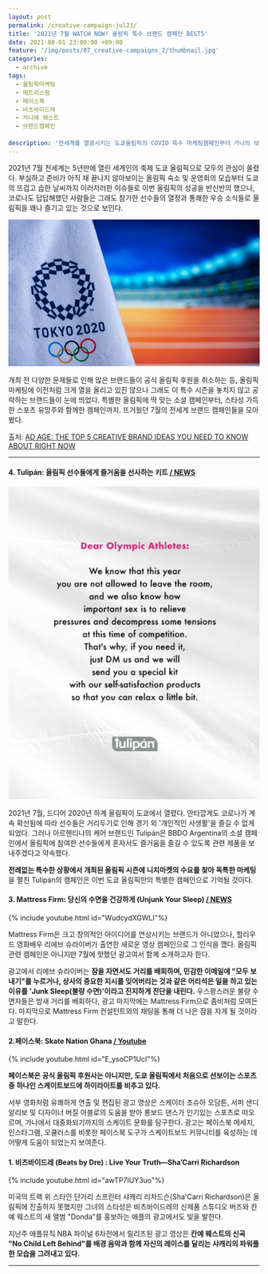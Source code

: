 ```yaml
---
layout: post
permalink: /creative-campaign-jul21/
title: '2021년 7월 WATCH NOW! 올림픽 특수 브랜드 캠페인 BEST5'
date: 2021-08-01 23:00:00 +09:00
feature: '/img/posts/07_creative-campaigns_2/thumbnail.jpg'
categories:
  - archive
tags:
  - 올림픽마케팅
  - 매트리스펌
  - 페이스북
  - 비츠바이드레
  - 카니예 웨스트
  - 브랜드캠페인

description: '전세계를 열광시키는 도쿄올림픽의 COVID 특수 마케팅캠페인부터 가나의 보드 스케이팅 열풍까지!'
---
```

2021년 7월 전세계는 5년만에 열린 세계인의 축제 도쿄 올림픽으로 모두의 관심이 쏠렸다. 부실하고 준비가 아직 채 끝나지 않아보이는 올림픽 숙소 및 운영회의 모습부터 도쿄의 뜨겁고 습한 날씨까지 이러저러한 이슈들로 이번 올림픽의 성공을 반신반의 했으나, 코로나도 답답해했던 사람들은 그래도 참가한 선수들의 열정과 통쾌한 우승 소식들로 올림픽을 꽤나 즐기고 있는 것으로 보인다.

![도쿄올림픽](/img/posts/07_creative-campaigns_2/01.jpg)

개최 전 다양한 문제들로 인해 많은 브랜드들이 공식 올림픽 후원을 취소하는 등, 올림픽 마케팅에 이전처럼 크게 열을 올리고 있진 않으나 그래도 이 특수 시즌을 놓치지 않고 공략하는 브랜드들이 눈에 띄었다. 특별한 올림픽에 딱 맞는 소셜 캠페인부터, 스타성 가득한 스포츠 유망주와 함께한 캠페인까지. 뜨거웠던 7월의 전세계 브랜드 캠페인들을 모아봤다.  

출처: [AD AGE: THE TOP 5 CREATIVE BRAND IDEAS YOU NEED TO KNOW ABOUT RIGHT NOW](https://adage.com/article/special-report-creativity-top-5/top-5-creative-campaigns-you-need-know-about-right-now/2352866)

___

#### 4. Tulipán: 올림픽 선수들에게 즐거움을 선사하는 키트 [/ NEWS](https://www.campaignlive.com/article/tulipan-turned-olympics-no-sex-policy-brand-campaign/1723450)

![올림픽광고](/img/posts/07_creative-campaigns_2/02.jpg)

2021년 7월, 드디어 2020년 하계 올림픽이 도쿄에서 열렸다. 안타깝게도 코로나가 계속 확산됨에 따라 선수들은 거리두기로 인해 경기 외 '개인적인 사생활'을 즐길 수 없게 되었다. 그러나 아르헨티나의 케어 브랜드인 Tulipán은 BBDO Argentina의 소셜 캠페인에서 올림픽에 참여한 선수들에게 혼자서도 즐거움을 즐길 수 있도록 관련 제품을 보내주겠다고 약속했다.

**전례없는 특수한 상황에서 개최된 올림픽 시즌에 니치마켓의 수요를 찾아 독특한 마케팅**을 펼친 Tulipán의 캠페인은 이번 도쿄 올림픽만의 특별한 캠페인으로 기억될 것이다.


#### 3. Mattress Firm: 당신의 수면을 건강하게 (Unjunk Your Sleep) [/ NEWS](https://www.adweek.com/brand-marketing/liev-schreiber-and-mattress-firm-are-on-a-mission-to-rid-america-of-junk-sleep/)

{% include youtube.html id="WudcydXGWLI"%}

Mattress Firm은 크고 창의적인 아이디어를 연상시키는 브랜드가 아니었으나, 할리우드 영화배우 리에브 슈라이버가 출연한 새로운 영상 캠페인으로 그 인식을 깼다. 올림픽 관련 캠페인은 아니지만 7월에 핫했던 광고여서 함께 소개하고자 한다.

광고에서 리에브 슈라이버는 **잠을 자면서도 거리를 배회하며, 민감한 이메일에 "모두 보내기"를 누르거나, 상사의 중요한 지시를 잊어버리는 것과 같은 어리석은 일을 하고 있는 이유를 'Junk Sleep(불량 수면)'이라고 진지하게 진단을 내린다.** 우스꽝스러운 불량 수면자들은 밤새 거리를 배회하다, 광고 마지막에는 Mattress Firm으로 좀비처럼 모여든다. 마지막으로 Mattress Firm 컨설턴트와의 채팅을 통해 더 나은 잠을 자게 될 것이라고 말한다.


#### 2.페이스북: Skate Nation Ghana [/ Youtube](https://www.youtube.com/watch?v=E_ysoCP1UcI)

{% include youtube.html id="E_ysoCP1UcI"%}

**페이스북은 공식 올림픽 후원사는 아니지만, 도쿄 올림픽에서 처음으로 선보이는 스포츠 중 하나인 스케이트보드에 하이라이트를 비추고 있다.**

서부 영화처럼 유쾌하게 연출 및 편집된 광고 영상은 스케이터 조슈아 오담튼, 서퍼 샌디 알리보 및 디자이너 버질 아블로의 도움을 받아 롱보드 댄스가 인기있는 스포츠로 떠오르며, 가나에서 대중화되기까지의 스케이트 문화를 탐구한다. 광고는 페이스북 메세지, 인스타그램, 오큘러스를 비롯한 페이스북 도구가 스케이트보드 커뮤니티를 육성하는 데 어떻게 도움이 되었는지 보여준다.


#### 1. 비츠바이드레 (Beats by Dre) : Live Your Truth—Sha’Carri Richardson

{% include youtube.html id="awTP7IUY3uo"%}

미국의 트랙 위 스타인 단거리 스프린터 샤캐리 리차드슨(Sha'Carri Richardson)은 올림픽에 진출하지 못했지만 그녀의 스타성은 비츠바이드레의 신제품 스튜디오 버즈와 칸예 웨스트의 새 앨범 "Donda"를 홍보하는 애플의 광고에서도 빛을 발한다.

지난주 애플뮤직 NBA 파이널 6차전에서 릴리즈된 광고 영상은 **칸예 웨스트의 신곡 "No Child Left Behind"를 배경 음악과 함께 자신의 레이스를 달리는 샤캐리의 파워풀한 모습을 그려내고 있다.**

___
